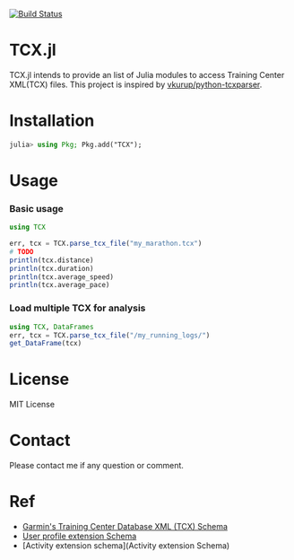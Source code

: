 [![Build Status](https://travis-ci.com/xue35/TCX.jl.svg?branch=master)](https://travis-ci.com/xue35/TCX.jl)

# TCX.jl
TCX.jl intends to provide an list of Julia modules to access Training Center XML(TCX) files. This project is inspired by [vkurup/python-tcxparser](https://github.com/vkurup/python-tcxparser).

# Installation
```julia
julia> using Pkg; Pkg.add("TCX");
```

# Usage

### Basic usage
```julia
using TCX

err, tcx = TCX.parse_tcx_file("my_marathon.tcx")
# TODO
println(tcx.distance)
println(tcx.duration)
println(tcx.average_speed)
println(tcx.average_pace)

```

### Load multiple TCX for analysis
```julia
using TCX, DataFrames
err, tcx = TCX.parse_tcx_file("/my_running_logs/")
get_DataFrame(tcx)

```
# License
MIT License

# Contact
Please contact me if any question or comment.

# Ref
* [Garmin's Training Center Database XML (TCX) Schema](http://www8.garmin.com/xmlschemas/TrainingCenterDatabasev2.xsd)
* [User profile extension Schema](http://www8.garmin.com/xmlschemas/UserProfileExtensionv1.xsd)
* [Activity extension schema](Activity extension Schema)


